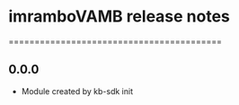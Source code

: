 # imramboVAMB release notes
=========================================

0.0.0
-----
* Module created by kb-sdk init
